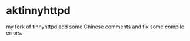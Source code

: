 aktinnyhttpd
============

my fork of tinnyhttpd add some Chinese comments and fix some compile errors.
